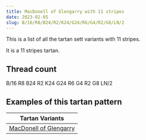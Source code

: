 ```yaml
---
title: MacDonell of Glengarry with 11 stripes
date: 2023-02-05
slug: B/16/R8/B24/R2/K24/G24/R6/G4/R2/G8/LN/2
---
```

This is a list of all the tartan sett variants with 11 stripes.

It is a 11 stripes tartan.


## Thread count
B/16 R8 B24 R2 K24 G24 R6 G4 R2 G8 LN/2

## Examples of this tartan pattern

| Tartan Variants |
|---------------|
| [MacDonell of Glengarry](/variants/b/16/r8/b24/r2/k24/g24/r6/g4/r2/g8/ln/2-b304080-g008000-k000000-lne0e0e0-rc00000)||
